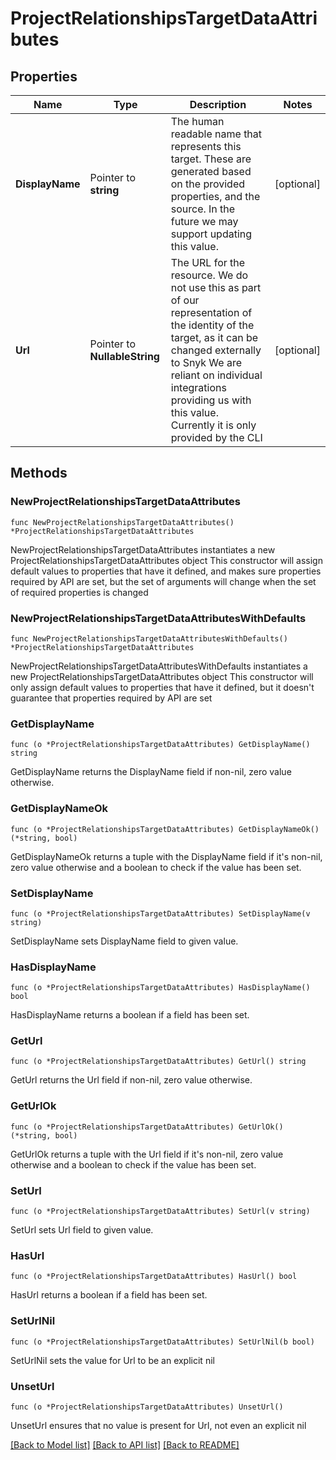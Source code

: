 # ProjectRelationshipsTargetDataAttributes

## Properties

Name | Type | Description | Notes
------------ | ------------- | ------------- | -------------
**DisplayName** | Pointer to **string** | The human readable name that represents this target. These are generated based on the provided properties, and the source. In the future we may support updating this value.  | [optional] 
**Url** | Pointer to **NullableString** | The URL for the resource. We do not use this as part of our representation of the identity of the target, as it can      be changed externally to Snyk We are reliant on individual integrations providing us with this value. Currently it is only provided by the CLI  | [optional] 

## Methods

### NewProjectRelationshipsTargetDataAttributes

`func NewProjectRelationshipsTargetDataAttributes() *ProjectRelationshipsTargetDataAttributes`

NewProjectRelationshipsTargetDataAttributes instantiates a new ProjectRelationshipsTargetDataAttributes object
This constructor will assign default values to properties that have it defined,
and makes sure properties required by API are set, but the set of arguments
will change when the set of required properties is changed

### NewProjectRelationshipsTargetDataAttributesWithDefaults

`func NewProjectRelationshipsTargetDataAttributesWithDefaults() *ProjectRelationshipsTargetDataAttributes`

NewProjectRelationshipsTargetDataAttributesWithDefaults instantiates a new ProjectRelationshipsTargetDataAttributes object
This constructor will only assign default values to properties that have it defined,
but it doesn't guarantee that properties required by API are set

### GetDisplayName

`func (o *ProjectRelationshipsTargetDataAttributes) GetDisplayName() string`

GetDisplayName returns the DisplayName field if non-nil, zero value otherwise.

### GetDisplayNameOk

`func (o *ProjectRelationshipsTargetDataAttributes) GetDisplayNameOk() (*string, bool)`

GetDisplayNameOk returns a tuple with the DisplayName field if it's non-nil, zero value otherwise
and a boolean to check if the value has been set.

### SetDisplayName

`func (o *ProjectRelationshipsTargetDataAttributes) SetDisplayName(v string)`

SetDisplayName sets DisplayName field to given value.

### HasDisplayName

`func (o *ProjectRelationshipsTargetDataAttributes) HasDisplayName() bool`

HasDisplayName returns a boolean if a field has been set.

### GetUrl

`func (o *ProjectRelationshipsTargetDataAttributes) GetUrl() string`

GetUrl returns the Url field if non-nil, zero value otherwise.

### GetUrlOk

`func (o *ProjectRelationshipsTargetDataAttributes) GetUrlOk() (*string, bool)`

GetUrlOk returns a tuple with the Url field if it's non-nil, zero value otherwise
and a boolean to check if the value has been set.

### SetUrl

`func (o *ProjectRelationshipsTargetDataAttributes) SetUrl(v string)`

SetUrl sets Url field to given value.

### HasUrl

`func (o *ProjectRelationshipsTargetDataAttributes) HasUrl() bool`

HasUrl returns a boolean if a field has been set.

### SetUrlNil

`func (o *ProjectRelationshipsTargetDataAttributes) SetUrlNil(b bool)`

 SetUrlNil sets the value for Url to be an explicit nil

### UnsetUrl
`func (o *ProjectRelationshipsTargetDataAttributes) UnsetUrl()`

UnsetUrl ensures that no value is present for Url, not even an explicit nil

[[Back to Model list]](../README.md#documentation-for-models) [[Back to API list]](../README.md#documentation-for-api-endpoints) [[Back to README]](../README.md)


